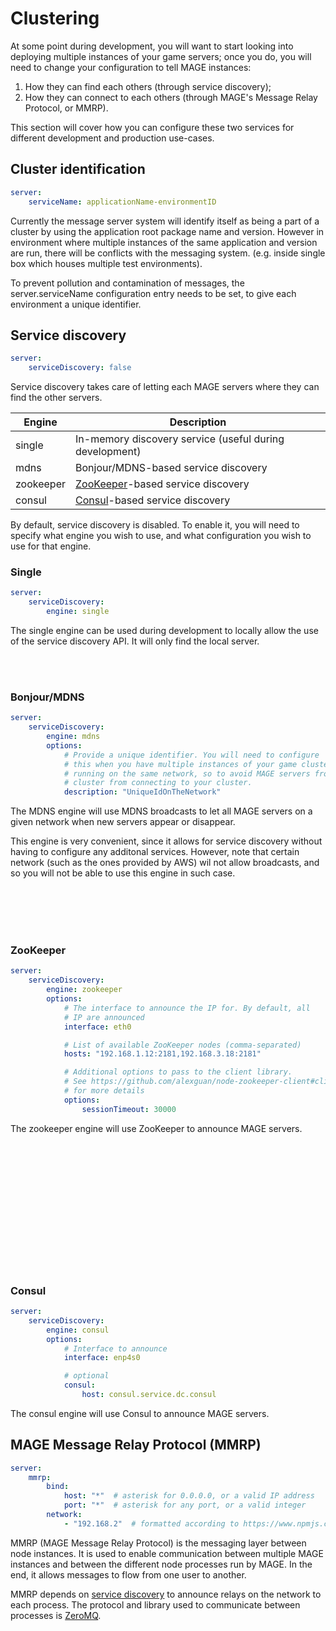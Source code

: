 # Clustering

At some point during development, you will want to start looking into
deploying multiple instances of your game servers; once you do, you will need
to change your configuration to tell MAGE instances:

  1. How they can find each others (through service discovery);
  2. How they can connect to each others (through MAGE's Message Relay Protocol, or MMRP).

This section will cover how you can configure these two services for different
development and production use-cases.

## Cluster identification

```yaml
server:
    serviceName: applicationName-environmentID
```

Currently the message server system will identify itself as being a part of a cluster by using the application root package name and version. However in environment where multiple instances of the same application and version are run, there will be conflicts with the messaging system. (e.g. inside single box which houses multiple test environments).

To prevent pollution and contamination of messages, the server.serviceName configuration entry needs to be set, to give each environment a unique identifier.

## Service discovery

```yaml
server:
    serviceDiscovery: false
```

Service discovery takes care of letting each MAGE servers where they can find
the other servers.

| Engine               | Description                                                        |
| -------------------- | ------------------------------------------------------------------ |
| single               | In-memory discovery service (useful during development)            |
| mdns                 | Bonjour/MDNS-based service discovery                               |
| zookeeper            | [ZooKeeper](https://zookeeper.apache.org/)-based service discovery |
| consul               | [Consul](https://www.consul.io/)-based service discovery           |


By default, service discovery is disabled. To enable it, you will need
to specify what engine you wish to use, and what configuration you wish
to use for that engine.

### Single

```yaml
server:
    serviceDiscovery:
        engine: single
```

The single engine can be used during development to locally allow the use of the service
discovery API. It will only find the local server.

<br><br>

### Bonjour/MDNS

```yaml
server:
    serviceDiscovery:
        engine: mdns
        options:
            # Provide a unique identifier. You will need to configure
            # this when you have multiple instances of your game cluster
            # running on the same network, so to avoid MAGE servers from one
            # cluster from connecting to your cluster.
            description: "UniqueIdOnTheNetwork"
```

The MDNS engine will use MDNS broadcasts to let all MAGE servers on a given network
when new servers appear or disappear.

This engine is very convenient, since it allows for service discovery without having to
configure any additonal services. However, note that certain network (such as the ones
provided by AWS) wil not allow broadcasts, and so you will not be able to use this engine
in such case.

<br><br><br><br>

### ZooKeeper

```yaml
server:
    serviceDiscovery:
        engine: zookeeper
        options:
            # The interface to announce the IP for. By default, all
            # IP are announced
            interface: eth0

            # List of available ZooKeeper nodes (comma-separated)
            hosts: "192.168.1.12:2181,192.168.3.18:2181"

            # Additional options to pass to the client library.
            # See https://github.com/alexguan/node-zookeeper-client#client-createclientconnectionstring-options
            # for more details
            options:
                sessionTimeout: 30000
```

The zookeeper engine will use ZooKeeper to announce MAGE servers.

<br><br><br><br><br><br><br><br><br><br><br><br>

### Consul

```yaml
server:
    serviceDiscovery:
        engine: consul
        options:
            # Interface to announce
            interface: enp4s0

            # optional
            consul:
                host: consul.service.dc.consul
```

The consul engine will use Consul to announce MAGE servers.

## MAGE Message Relay Protocol (MMRP)

```yaml
server:
    mmrp:
        bind:
            host: "*"  # asterisk for 0.0.0.0, or a valid IP address
            port: "*"  # asterisk for any port, or a valid integer
        network:
            - "192.168.2"  # formatted according to https://www.npmjs.com/package/netmask
```

MMRP (MAGE Message Relay Protocol) is the messaging layer between node instances. It is used to enable communication between multiple MAGE instances and between the different node processes run by MAGE. In the end, it allows messages to flow from one user to another.

MMRP depends on [service discovery](./index.html#service-discovery)
to announce relays on the network to each process. The protocol and library
used to communicate between processes is [ZeroMQ](http://zeromq.org/).
